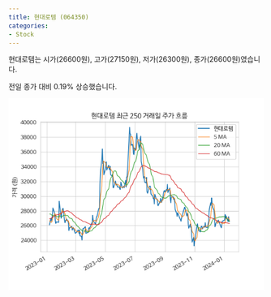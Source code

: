 ```yaml
---
title: 현대로템 (064350)
categories:
- Stock
---
```


현대로템는 시가(26600원), 고가(27150원), 저가(26300원), 종가(26600원)였습니다.

전일 종가 대비 0.19% 상승했습니다.

<!-- more -->

![064350](/assets/images/stock/064350.png)